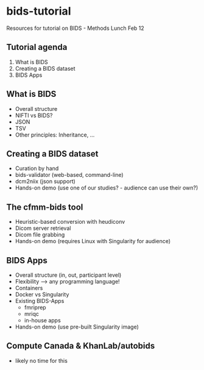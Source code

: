 # bids-tutorial
Resources for tutorial on BIDS - Methods Lunch Feb 12


## Tutorial agenda
1. What is BIDS
2. Creating a BIDS dataset
3. BIDS Apps



## What is BIDS

* Overall structure
* NIFTI vs BIDS?
* JSON
* TSV
* Other principles: Inheritance, ...


## Creating a BIDS dataset

* Curation by hand
* bids-validator (web-based, command-line)
* dcm2niix (json support)
* Hands-on demo (use one of our studies? - audience can use their own?)

## The cfmm-bids tool 

* Heuristic-based conversion with heudiconv
* Dicom server retrieval
* Dicom file grabbing
* Hands-on demo (requires Linux with Singularity for audience)


## BIDS Apps

* Overall structure (in, out, participant level)
* Flexibility --> any programming language!
* Containers
* Docker vs Singularity
* Existing BIDS-Apps
  * fmriprep
  * mriqc
  * in-house apps 
* Hands-on demo (use pre-built Singularity image)


## Compute Canada & KhanLab/autobids
* likely no time for this

